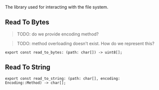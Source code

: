 The library used for interacting with the file system.

## Read To Bytes

> TODO: do we provide encoding method?

> TODO: method overloading doesn't exist. How do we represent this?

```
export const read_to_bytes: (path: char[]) -> uint8[];
```

## Read To String

```
export const read_to_string: (path: char[], encoding: Encoding::Method) -> char[];
```


